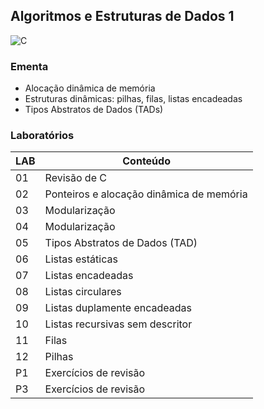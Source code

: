 ## Algoritmos e Estruturas de Dados 1
![C](https://img.shields.io/badge/C-FCCA28?style=for-the-badge&logo=c&logoColor=white)

### Ementa
* Alocação dinâmica de memória
* Estruturas dinâmicas: pilhas, filas, listas encadeadas
* Tipos Abstratos de Dados (TADs)

### Laboratórios
| LAB | Conteúdo |
|-----|----------|
| 01 | Revisão de C |
| 02 | Ponteiros e alocação dinâmica de memória |
| 03 | Modularização |
| 04 | Modularização |
| 05 | Tipos Abstratos de Dados (TAD) |
| 06 | Listas estáticas |
| 07 | Listas encadeadas |
| 08 | Listas circulares |
| 09 | Listas duplamente encadeadas |
| 10 | Listas recursivas sem descritor |
| 11 | Filas |
| 12 | Pilhas |
| P1 | Exercícios de revisão |
| P3 | Exercícios de revisão | 
